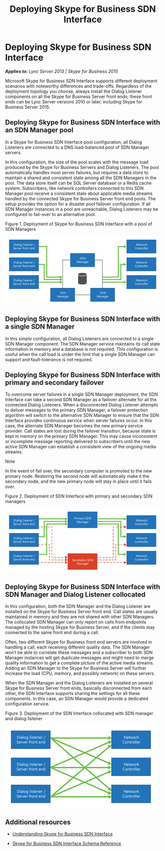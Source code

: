 ﻿---
title: Deploying Skype for Business SDN Interface
TOCTitle: Deploying Skype for Business SDN Interface
ms:assetid: 28293ebc-d1f4-4715-b7cd-276055e48015
ms:mtpsurl: https://msdn.microsoft.com/en-us/library/Dn785194(v=office.16)
ms:contentKeyID: 65258658
ms.date: 02/27/2017
mtps_version: v=office.16
---

# Deploying Skype for Business SDN Interface


_**Applies to:** Lync Server 2013 | Skype for Business 2015_

Microsoft Skype for Business SDN Interface supports different deployment scenarios with noteworthy differences and trade-offs. Regardless of the deployment topology you choose, always install the Dialog Listener components on all the Skype for Business Server front ends; these front ends can be Lync Server versions 2010 or later, including Skype for Business Server 2015.

## Deploying Skype for Business SDN Interface with an SDN Manager pool

In a Skype for Business SDN Interface pool configuration, all Dialog Listeners are connected to a DNS load-balanced pool of SDN Manager servers.

In this configuration, the size of the pool scales with the message load produced by the Skype for Business Servers and Dialog Listeners. The pool automatically handles most server failures, but requires a data store to maintain a shared and consistent state among all the SDN Managers in the pool. The data store itself can be SQL Server database or a Redis cache system. Subscribers, like network controllers connected to this SDN Manager pool receive a consistent state about applicable media streams handled by the connected Skype for Business Server front end pools. The setup provides the option for a disaster pool failover configuration. If all SDN Manager instances in a pool are unreachable, Dialog Listeners may be configured to fail-over to an alternative pool.

Figure 1. Deployment of Skype for Business SDN Interface with a pool of SDN Managers

  
![SDN Manager deployment pool configuration](../images/Dn785194.00e512cf-9ccb-47e3-a0ef-857789f15676(Office.16).png "SDN Manager deployment pool configuration")

## Deploying Skype for Business SDN Interface with a single SDN Manager

In this simple configuration, all Dialog Listeners are connected to a single SDN Manager component. The SDN Manager service maintains its call state information in memory and a database is not required. This configuration is useful when the call load is under the limit that a single SDN Manager can support and fault-tolerance is not required.

## Deploying Skype for Business SDN Interface with primary and secondary failover

To overcome server failures in a single SDN Manager deployment, the SDN Interface can take a second SDN Manager as a failover alternate for all the connected Dialog Listeners. When a disconnected Dialog Listener attempts to deliver messages to the primary SDN Manager, a failover protection algorithm will switch to the alternative SDN Manager to ensure that the SDN Interface provides continuous service when server failures occur. In this case, the alternate SDN Manager becomes the new primary service provider. Call states are lost during the failover transition, because state is kept in memory on the primary SDN Manager. This may cause inconsistent or incomplete message reporting delivered to subscribers until the new active SDN Manager can establish a consistent view of the ongoing media streams.


> [!NOTE]
> <P>In the event of fail over, the secondary computer is promoted to the new primary node. Restoring the second node will automatically make it the secondary node, and the new primary node will stay in place until it fails over.</P>



Figure 2. Deployment of SDN Interface with primary and secondary SDN managers

  
![Deployment of the primary Dialog Listener component](../images/Dn785194.5f75214b-82c7-4fb5-91e2-7a0cc55cd99e(Office.16).png "Deployment of the primary Dialog Listener component")

## Deploying Skype for Business SDN Interface with SDN Manager and Dialog Listener collocated

In this configuration, both the SDN Manager and the Dialog Listener are installed on the Skype for Business Server front end. Call states are usually maintained in memory and they are not shared with other SDN Managers. The collocated SDN Manager can only report on calls from endpoints managed by the hosting Skype for Business Server, and if the clients stay connected to the same front end during a call.

Often, two different Skype for Business front end servers are involved in handling a call, each receiving different quality data. The SDN Manager won’t be able to correlate these messages and a subscriber to both SDN Manager instances will get duplicate messages and might need to merge quality information to get a complete picture of the active media streams. Adding an SDN Manager to the Skype for Business Server will further increase the load (CPU, memory, and possibly network) on these servers.

When the SDN Manager and the Dialog Listeners are installed on several Skype for Business Server front ends, basically disconnected from each other, the SDN Interface supports sharing the settings for all these components. In this case, an SDN Manager would provide a dedicated configuration service.

Figure 3. Deployment of the SDN Interface collocated with SDN manager and dialog listener

  
![Deployment configuration of colocated components](../images/Dn785194.07b7eb5a-2a4b-4a4c-9460-67c8a6098e7b(Office.16).png "Deployment configuration of colocated components")

## Additional resources

  - [Understanding Skype for Business SDN Interface](understanding-skype-for-business-sdn-interface.md)

  - [Skype for Business SDN Interface Schema Reference](skype-for-business-sdn-interface-schema-reference.md)

